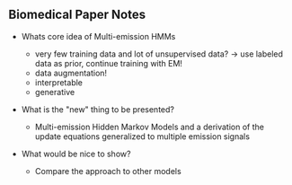 ## Biomedical Paper Notes

- Whats core idea of Multi-emission HMMs
    - very few training data and lot of unsupervised data? -> use labeled data as prior, continue training with EM!
    - data augmentation!
    - interpretable
    - generative

- What is the "new" thing to be presented?
    - Multi-emission Hidden Markov Models and a derivation of the update equations generalized to multiple emission signals

- What would be nice to show?
    - Compare the approach to other models
    
